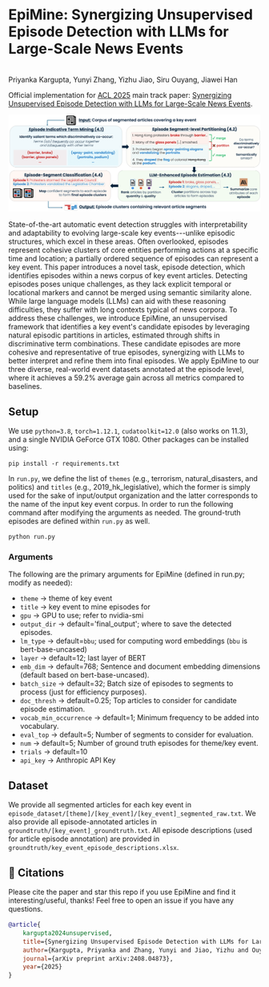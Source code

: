 # EpiMine: Synergizing Unsupervised Episode Detection with LLMs for Large-Scale News Events
<br>Priyanka Kargupta, Yunyi Zhang, Yizhu Jiao, Siru Ouyang, Jiawei Han</a>


Official implementation for [ACL 2025](https://2025.aclweb.org/) main track paper: [Synergizing Unsupervised Episode Detection with LLMs for Large-Scale News Events](https://arxiv.org/abs/2408.04873).

![Framework Diagram of EpiMine](https://github.com/pkargupta/epimine/blob/main/framework.png)

State-of-the-art automatic event detection struggles with interpretability and adaptability to evolving large-scale key events---unlike episodic structures, which excel in these areas. Often overlooked, episodes represent cohesive clusters of core entities performing actions at a specific time and location; a partially ordered sequence of episodes can represent a key event. This paper introduces a novel task, episode detection, which identifies episodes within a news corpus of key event articles. Detecting episodes poses unique challenges, as they lack explicit temporal or locational markers and cannot be merged using semantic similarity alone. While large language models (LLMs) can aid with these reasoning difficulties, they suffer with long contexts typical of news corpora. To address these challenges, we introduce EpiMine, an unsupervised framework that identifies a key event's candidate episodes by leveraging natural episodic partitions in articles, estimated through shifts in discriminative term combinations. These candidate episodes are more cohesive and representative of true episodes, synergizing with LLMs to better interpret and refine them into final episodes. We apply EpiMine to our three diverse, real-world event datasets annotated at the episode level, where it achieves a 59.2% average gain across all metrics compared to baselines.

## Setup
We use `python=3.8`, `torch=1.12.1`, `cudatoolkit=12.0` (also works on 11.3), and a single NVIDIA GeForce GTX 1080. Other packages can be installed using:
```
pip install -r requirements.txt
```

In `run.py`, we define the list of `themes` (e.g., terrorism, natural_disasters, and politics) and `titles` (e.g., 2019_hk_legislative), which the former is simply used for the sake of input/output organization and the latter corresponds to the name of the input key event corpus. In order to run the following command after modifying the arguments as needed. The ground-truth episodes are defined within `run.py` as well.

```
python run.py
```
### Arguments
The following are the primary arguments for EpiMine (defined in run.py; modify as needed):

- `theme` $\rightarrow$ theme of key event
- `title` $\rightarrow$ key event to mine episodes for
- `gpu` $\rightarrow$ GPU to use; refer to nvidia-smi
- `output_dir` $\rightarrow$ default='final_output'; where to save the detected episodes.
- `lm_type` $\rightarrow$ default=`bbu`; used for computing word embeddings (`bbu` is bert-base-uncased)
- `layer` $\rightarrow$ default=12; last layer of BERT 
- `emb_dim` $\rightarrow$ default=768; Sentence and document embedding dimensions (default based on bert-base-uncased).
- `batch_size` $\rightarrow$ default=32; Batch size of episodes to segments to process (just for efficiency purposes).
- `doc_thresh` $\rightarrow$ default=0.25; Top articles to consider for candidate episode estimation.
- `vocab_min_occurrence` $\rightarrow$ default=1; Minimum frequency to be added into vocabulary.
- `eval_top` $\rightarrow$ default=5; Number of segments to consider for evaluation.
- `num` $\rightarrow$ default=5; Number of ground truth episodes for theme/key event.
- `trials` $\rightarrow$ default=10
- `api_key` $\rightarrow$ Anthropic API Key

## Dataset
We provide all segmented articles for each key event in `episode_dataset/[theme]/[key_event]/[key_event]_segmented_raw.txt`. We also provide all episode-annotated articles in `groundtruth/[key_event]_groundtruth.txt`. All episode descriptions (used for article episode annotation) are provided in `groundtruth/key_event_episode_descriptions.xlsx`.


## 📖 Citations
Please cite the paper and star this repo if you use EpiMine and find it interesting/useful, thanks! Feel free to open an issue if you have any questions.

```bibtex
@article{
	kargupta2024unsupervised,
	title={Synergizing Unsupervised Episode Detection with LLMs for Large-Scale News Events},
	author={Kargupta, Priyanka and Zhang, Yunyi and Jiao, Yizhu and Ouyang, Siru and Han, Jiawei},
	journal={arXiv preprint arXiv:2408.04873},
	year={2025}
}
```